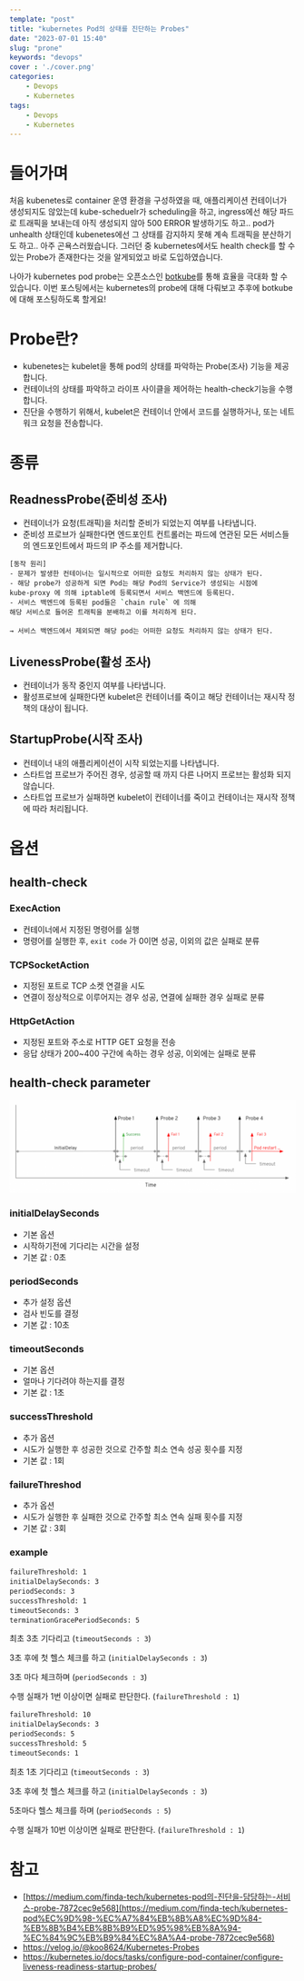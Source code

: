 ```yaml
---
template: "post"
title: "kubernetes Pod의 상태를 진단하는 Probes"
date: "2023-07-01 15:40"
slug: "prone"
keywords: "devops"
cover : './cover.png'
categories: 
    - Devops
    - Kubernetes
tags: 
    - Devops
    - Kubernetes
---
```


# 들어가며

처음 kubenetes로 container 운영 환경을 구성하였을 때, 애플리케이션 컨테이너가 생성되지도 않았는데 kube-scheduelr가 scheduling을 하고, ingress에선 해당 파드로 트래픽을 보내는데 아직 생성되지 않아 500 ERROR 발생하기도 하고.. pod가 unhealth 상태인데 kubenetes에선 그 상태를 감지하지 못해 계속 트래픽을 분산하기도 하고.. 아주 곤욕스러웠습니다. 그러던 중 kubernetes에서도 health check를 할 수 있는 Probe가 존재한다는 것을 알게되었고 바로 도입하였습니다. 

나아가 kubernetes pod probe는 오픈소스인 [botkube](https://botkube.io/)를 통해 효율을 극대화 할 수 있습니다. 이번 포스팅에서는 kubernetes의 probe에 대해 다뤄보고 추후에 botkube에 대해 포스팅하도록 할게요!

# Probe란?

- kubenetes는 kubelet을 통해 pod의 상태를 파악하는 Probe(조사) 기능을 제공합니다.
- 컨테이너의 상태를 파악하고 라이프 사이클을 제어하는 health-check기능을 수행합니다.
- 진단을 수행하기 위해서, kubelet은 컨테이너 안에서 코드를 실행하거나, 또는 네트워크 요청을 전송합니다.

# 종류

## ReadnessProbe(준비성 조사)

- 컨테이너가 요청(트래픽)을 처리할 준비가 되었는지 여부를 나타냅니다.
- 준비성 프로브가 실패한다면 엔드포인트 컨트롤러는 파드에 연관된 모든 서비스들의 엔드포인트에서 파드의 IP 주소를 제거합니다.

```bash
[동작 원리]
- 문제가 발생한 컨테이너는 일시적으로 어떠한 요청도 처리하지 않는 상태가 된다.
- 해당 probe가 성공하게 되면 Pod는 해당 Pod의 Service가 생성되는 시점에 
kube-proxy 에 의해 iptable에 등록되면서 서비스 백엔드에 등록된다.
- 서비스 백엔드에 등록된 pod들은 `chain rule` 에 의해 
해당 서비스로 들어온 트래픽을 분배하고 이를 처리하게 된다.

→ 서비스 백엔드에서 제외되면 해당 pod는 어떠한 요청도 처리하지 않는 상태가 된다.
```

## LivenessProbe(활성 조사)

- 컨테이너가 동작 중인지 여부를 나타냅니다.
- 활성프로브에 실패한다면 kubelet은 컨테이너를 죽이고 해당 컨테이너는 재시작 정책의 대상이 됩니다.

## StartupProbe(시작 조사)

- 컨테이너 내의 애플리케이션이 시작 되었는지를 나타냅니다.
- 스타트업 프로브가 주어진 경우, 성공할 때 까지 다른 나머지 프로브는 활성화 되지 않습니다.
- 스타트업 프로브가 실패하면 kubelet이 컨테이너를 죽이고 컨테이너는 재시작 정책에 따라 처리됩니다.

# 옵션

## health-check

### ExecAction

- 컨테이너에서 지정된 명령어를 실행
- 명령어를 실행한 후, `exit code` 가 0이면 성공, 이외의 값은 실패로 분류

### TCPSocketAction

- 지정된 포트로 TCP 소켓 연결을 시도
- 연결이 정상적으로 이루어지는 경우 성공, 연결에 실패한 경우 실패로 분류

### HttpGetAction

- 지정된 포트와 주소로 HTTP GET 요청을 전송
- 응답 상태가 200~400 구간에 속하는 경우 성공, 이외에는 실패로 분류

## health-check parameter

![probe-option.png](./probe-option.png)

### initialDelaySeconds

- 기본 옵션
- 시작하기전에 기다리는 시간을 설정
- 기본 값 : 0초

### periodSeconds

- 추가 설정 옵션
- 검사 빈도를 결정
- 기본 값 : 10초

### timeoutSeconds

- 기본 옵션
- 얼마나 기다려야 하는지를 결정
- 기본 값 : 1초

### successThreshold

- 추가 옵션
- 시도가 실행한 후 성공한 것으로 간주할 최소 연속 성공 횟수를 지정
- 기본 값 : 1회

### failureThreshod

- 추가 옵션
- 시도가 실행한 후 실패한 것으로 간주할 최소 연속 실패 횟수를 지정
- 기본 값 : 3회

### example

```bash
failureThreshold: 1
initialDelaySeconds: 3
periodSeconds: 3
successThreshold: 1
timeoutSeconds: 3
terminationGracePeriodSeconds: 5
```

최초 3초 기다리고 (`timeoutSeconds : 3`) 

3초 후에 첫 헬스 체크를 하고 (`initialDelaySeconds : 3`)

3초 마다 체크하며 (`periodSeconds : 3`)

수행 실패가 1번 이상이면 실패로 판단한다. (`failureThreshold : 1`)

```bash
failureThreshold: 10
initialDelaySeconds: 3
periodSeconds: 5
successThreshold: 5
timeoutSeconds: 1
```

최초 1초 기다리고  (`timeoutSeconds : 3`) 

3초 후에 첫 헬스 체크를 하고 (`initialDelaySeconds : 3`)

5초마다 헬스 체크를 하며 (`periodSeconds : 5`)

수행 실패가 10번 이상이면 실패로 판단한다.  (`failureThreshold : 1`)

# 참고

- [https://medium.com/finda-tech/kubernetes-pod의-진단을-담당하는-서비스-probe-7872cec9e568](https://medium.com/finda-tech/kubernetes-pod%EC%9D%98-%EC%A7%84%EB%8B%A8%EC%9D%84-%EB%8B%B4%EB%8B%B9%ED%95%98%EB%8A%94-%EC%84%9C%EB%B9%84%EC%8A%A4-probe-7872cec9e568)
- https://velog.io/@koo8624/Kubernetes-Probes
- https://kubernetes.io/docs/tasks/configure-pod-container/configure-liveness-readiness-startup-probes/